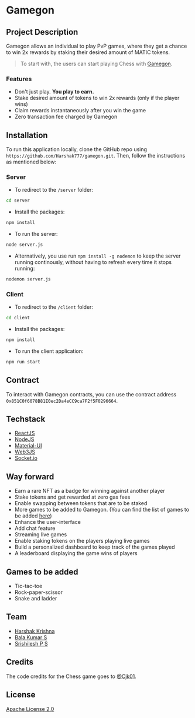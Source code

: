 # Gamegon

## Project Description

Gamegon allows an individual to play PvP games, where they get a chance to win 2x rewards by staking their desired amount of MATIC tokens.

> To start with, the users can start playing Chess with [Gamegon]().

### Features

- Don't just play. **You play to earn.**
- Stake desired amount of tokens to win 2x rewards (only if the player wins)
- Claim rewards instantaneously after you win the game
- Zero transaction fee charged by Gamegon

## Installation

To run this application locally, clone the GitHub repo using `https://github.com/Harshak777/gamegon.git`. Then, follow the instructions as mentioned below:

### Server

- To redirect to the `/server` folder:

```bash
cd server
```

- Install the packages:

```bash
npm install
```

- To run the server:

```bash
node server.js
```

- Alternatively, you use run `npm install -g nodemon` to keep the server running continously, without having to refresh every time it stops running:

```bash
nodemon server.js
```

### Client
- To redirect to the `/client` folder:

```bash
cd client
```

- Install the packages:

```bash
npm install
```

- To run the client application:

```bash
npm run start
```

## Contract

To interact with Gamegon contracts, you can use the contract address `0x851C0f6078B81E0ec2Da4eCC9ca7F2f5F0296664`.

## Techstack
- [ReactJS](https://github.com/facebook/react)
- [NodeJS](https://github.com/nodejs)
- [Material-UI](material-ui.com)
- [Web3JS](https://www.npmjs.com/package/web3)
- [Socket.io](https://www.npmjs.com/package/socket.io)

## Way forward
- Earn a rare NFT as a badge for winning against another player
- Stake tokens and get rewarded at zero gas fees
- Enable swapping between tokens that are to be staked
- More games to be added to Gamegon. (You can find the list of games to be added [here](#games-to-be-added))
- Enhance the user-interface
- Add chat feature
- Streaming live games
- Enable staking tokens on the players playing live games
- Build a personalized dashboard to keep track of the games played
- A leaderboard displaying the game wins of players

## Games to be added
- Tic-tac-toe
- Rock-paper-scissor
- Snake and ladder

## Team
- [Harshak Krishna](https://github.com/Harshak777)
- [Bala Kumar S](https://github.com/balasbk)
- [Srishilesh P S](https://github.com/srishilesh)

## Credits
The code credits for the Chess game goes to [@Cjk01](https://github.com/Cjk01/multiplayer-chess-react).

## License
[Apache License 2.0](./LICENSE)

